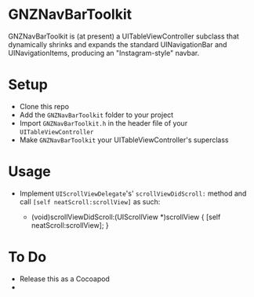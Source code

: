 GNZNavBarToolkit
================
GNZNavBarToolkit is (at present) a UITableViewController subclass that dynamically shrinks and expands the standard UINavigationBar and UINavigationItems, producing an "Instagram-style" navbar.

Setup
=====
+ Clone this repo
+ Add the `GNZNavBarToolkit` folder to your project
+ Import `GNZNavBarToolkit.h` in the header file of your `UITableViewController`
+ Make `GNZNavBarToolkit` your UITableViewController's superclass

Usage
=====
+ Implement `UIScrollViewDelegate`'s' `scrollViewDidScroll:` method and call `[self neatScroll:scrollView]` as such:

	- (void)scrollViewDidScroll:(UIScrollView *)scrollView
	{
	  [self neatScroll:scrollView];
	}


To Do
=====
+ Release this as a Cocoapod
+ 



